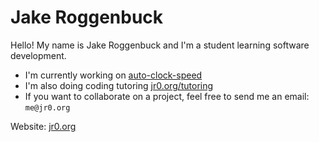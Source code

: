 # Jake Roggenbuck

Hello! My name is Jake Roggenbuck and I'm a student learning software development.

- I'm currently working on [auto-clock-speed](https://github.com/JakeRoggenbuck/auto-clock-speed)
- I'm also doing coding tutoring [jr0.org/tutoring](https://jr0.org/tutoring)
- If you want to collaborate on a project, feel free to send me an email: `me@jr0.org`

Website: [jr0.org](https://jr0.org)
